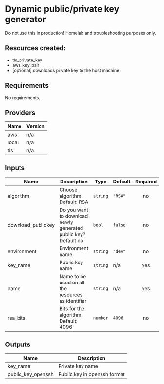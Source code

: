
# Dynamic public/private key generator

Do not use this in production! Homelab and troubleshooting purposes only.

## Resources created:

- tls\_private\_key
- aws\_key\_pair
- [optional] downloads private key to the host machine

## Requirements

No requirements.

## Providers

| Name | Version |
|------|---------|
| aws | n/a |
| local | n/a |
| tls | n/a |

## Inputs

| Name | Description | Type | Default | Required |
|------|-------------|------|---------|:--------:|
| algorithm | Choose algorithm. Default: RSA | `string` | `"RSA"` | no |
| download\_publickey | Do you want to download newly generated public key? Default no | `bool` | `false` | no |
| environment | Environment name | `string` | `"dev"` | no |
| key\_name | Public key name | `string` | n/a | yes |
| name | Name to be used on all the resources as identifier | `string` | n/a | yes |
| rsa\_bits | Bits for the algorithm. Default: 4096 | `number` | `4096` | no |

## Outputs

| Name | Description |
|------|-------------|
| key\_name | Private key name |
| public\_key\_openssh | Public key in openssh format |
